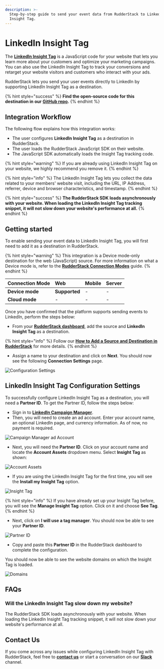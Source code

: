 ```yaml
---
description: >-
  Step-by-step guide to send your event data from RudderStack to LinkedIn
  Insight Tag.
---
```


# LinkedIn Insight Tag

The [**LinkedIn Insight Tag**](https://business.linkedin.com/marketing-solutions/insight-tag) is a JavaScript code for your website that lets you learn more about your customers and optimize your marketing campaigns. You can also use the LinkedIn Insight Tag to track your conversions and retarget your website visitors and customers who interact with your ads.

RudderStack lets you send your user events directly to LinkedIn by supporting LinkedIn Insight Tag as a destination.

{% hint style="success" %}
**Find the open-source code for this destination in our** [**GitHub repo**](https://github.com/rudderlabs/rudder-sdk-js/tree/production/integrations)**.**
{% endhint %}

## Integration Workflow

The following flow explains how this integration works:

* The user configures **LinkedIn Insight Tag** as a destination in RudderStack.
* The user loads the RudderStack JavaScript SDK on their website.
* The JavaScript SDK automatically loads the Insight Tag tracking code.

{% hint style="warning" %}
If you are already using LinkedIn Insight Tag on your website, we highly recommend you remove it.
{% endhint %}

{% hint style="info" %}
The LinkedIn Insight Tag lets you collect the data related to your members' website visit, including the URL, IP Address, referrer, device and browser characteristics, and timestamp.
{% endhint %}

{% hint style="success" %}
**The RudderStack SDK loads asynchronously with your website. When loading the LinkedIn Insight Tag tracking snippet, it will not slow down your website's performance at all.**
{% endhint %}

## Getting started

To enable sending your event data to LinkedIn Insight Tag, you will first need to add it as a destination in RudderStack.

{% hint style="warning" %}
This integration is a Device mode-only destination for the web \(JavaScript\) source. For more information on what a Device mode is, refer to the [**RudderStack Connection Modes**](https://docs.rudderstack.com/connections/rudderstack-connection-modes) guide.
{% endhint %}

| **Connection Mode** | **Web** | **Mobile** | **Server** |
| :--- | :--- | :--- | :--- |
| **Device mode** | **Supported** | - | - |
| **Cloud mode** | - | - | - |

Once you have confirmed that the platform supports sending events to LinkedIn, perform the steps below:

* From your [**RudderStack dashboard**](https://app.rudderstack.com/), add the source and **LinkedIn Insight Tag** as a destination.

{% hint style="info" %}
Follow our [**How to Add a Source and Destination in RudderStack**](https://docs.rudderstack.com/how-to-guides/adding-source-and-destination-rudderstack) for more details.
{% endhint %}

* Assign a name to your destination and click on **Next**. You should now see the following **Connection Settings** page.

![Configuration Settings](https://user-images.githubusercontent.com/59817155/123381912-f36d8980-d5ae-11eb-9f4c-cb75fb42ba47.png)

## LinkedIn Insight Tag Configuration Settings

To successfully configure LinkedIn Insight Tag as a destination, you will need a **Partner ID**. To get the Partner ID, follow the steps below:

* Sign in to [**LinkedIn Campaign Manager**](https://www.linkedin.com/campaignmanager/login).
* Then, you will need to create an ad account. Enter your account name, an optional LinkedIn page, and currency information. As of now, no payment is required.

![Campaign Manager ad Account](https://user-images.githubusercontent.com/59817155/123381910-f23c5c80-d5ae-11eb-843c-5b1a0e4dedd2.png)

* Next, you will need the **Partner ID**. Click on your account name and locate the **Account Assets** dropdown menu. Select **Insight Tag** as shown:

![Account Assets](https://user-images.githubusercontent.com/59817155/123381898-f0729900-d5ae-11eb-9cfa-f5063eeebb81.png)

* If you are using the LinkedIn Insight Tag for the first time, you will see the **Install my Insight Tag** option.

![Insight Tag](https://user-images.githubusercontent.com/59817155/123381916-f4062000-d5ae-11eb-945a-960e2dce869e.png)

{% hint style="info" %}
If you have already set up your Insight Tag before, you will see the **Manage Insight Tag** option. Click on it and choose **See Tag**.
{% endhint %}

* Next, click on **I will use a tag manager**. You should now be able to see your **Partner ID**.

![Partner ID](https://user-images.githubusercontent.com/59817155/123381921-f49eb680-d5ae-11eb-9135-48b3e6f7aac7.png)

* Copy and paste this **Partner ID** in the RudderStack dashboard to complete the configuration.

You should now be able to see the website domains on which the Insight Tag is loaded.

![Domains](https://user-images.githubusercontent.com/59817155/123381914-f36d8980-d5ae-11eb-91a1-31f90e7e3557.png)

## FAQs

### Will the LinkedIn Insight Tag slow down my website?

The RudderStack SDK loads asynchronously with your website. When loading the LinkedIn Insight Tag tracking snippet, it will not slow down your website's performance at all.

## Contact Us

If you come across any issues while configuring LinkedIn Insight Tag with RudderStack, feel free to [**contact us**](mailto:docs@rudderstack.com) or start a conversation on our [**Slack**](https://resources.rudderstack.com/join-rudderstack-slack) channel.

